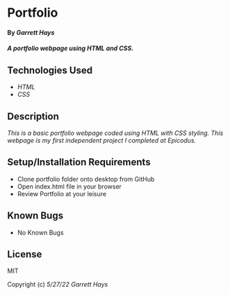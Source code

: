 # Portfolio

#### By _**Garrett Hays**_

#### _A portfolio webpage using HTML and CSS._

## Technologies Used

* _HTML_
* _CSS_

## Description

_This is a basic portfolio webpage coded using HTML with CSS styling. This webpage is my first independent project I completed at Epicodus._

## Setup/Installation Requirements

* Clone portfolio folder onto desktop from GitHub
* Open index.html file in your browser
* Review Portfolio at your leisure


## Known Bugs

* No Known Bugs

## License

MIT

Copyright (c) _5/27/22_ _Garrett Hays_